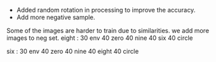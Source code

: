 - Added random rotation in processing to improve the accuracy.
- Add more negative sample.



Some of the images are harder to train due to similarities. we add more images to neg set.
eight :
30 env
40 zero
40 nine
40 six
40 circle

six :
30 env
40 zero
40 nine
40 eight
40 circle
